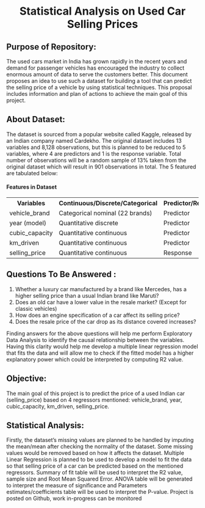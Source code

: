 <h1 align="center">Statistical Analysis on Used Car Selling Prices</h1>

## Purpose of Repository:
The used cars market in India has grown rapidly in the recent years and demand for passenger vehicles has encouraged the industry to collect enormous amount of data to serve the customers better. This document proposes an idea to use such a dataset for building a tool that can predict the selling price of a vehicle by using statistical techniques. This proposal includes information and plan of actions to achieve the main goal of this project.

## About Dataset:
The dataset is sourced from a popular website called Kaggle, released by an Indian company named Cardekho. The original dataset includes 13 variables and 8,128 observations, but this is planned to be reduced to 5 variables, where 4 are predictors and 1 is the response variable. Total number of observations will be a random sample of 13% taken from the original dataset which will result in 901 observations in total. The 5 featured are tabulated below:

<h4>Features in Dataset</h4>

<table>
  <tr>
    <th>Variables</th>
    <th>Continuous/Discrete/Categorical </th>
    <th>Predictor/Response</th>
  </tr>
  <tr>
    <td>vehicle_brand</td>
    <td>Categorical nominal (22 brands)</td>
    <td>Predictor</td>
  </tr>
  <tr>
    <td>year (model)</td>
    <td>Quantitative discrete</td>
    <td>Predictor</td>
  </tr>
  <tr>
    <td>cubic_capacity</td>
    <td>Quantitative continuous</td>
    <td>Predictor</td>
  </tr>
  <tr>
    <td>km_driven</td>
    <td>Quantitative continuous</td>
    <td>Predictor</td>
  </tr>
  <tr>
    <td>selling_price</td>
    <td>Quantitative continuous</td>
    <td>Response</td>
  </tr>
</table>

</body>
</html>


## Questions To Be Answered :
1.	Whether a luxury car manufactured by a brand like Mercedes, has a higher selling price than a usual Indian brand like Maruti?
2.	Does an old car have a lower value in the resale market? (Except for classic vehicles)
3.	How does an engine specification of a car affect its selling price?
4.	Does the resale price of the car drop as its distance covered increases?

Finding answers for the above questions will help me perform Exploratory Data Analysis to identify the causal relationship between the variables. Having this clarity would help me develop a multiple linear regression model that fits the data and will allow me to check if the fitted model has a higher explanatory power which could be interpreted by computing R2 value.


## Objective:
The main goal of this project is to predict the price of a used Indian car (selling_price) based on 4 regressors mentioned: vehicle_brand, year, cubic_capacity, km_driven, selling_price.
        
## Statistical Analysis:    
Firstly, the dataset’s missing values are planned to be handled by imputing the mean/mean after checking the normality of the dataset. Some missing values would be removed based on how it affects the dataset. Multiple Linear Regression is planned to be used to develop a model to fit the data so that selling price of a car can be predicted based on the mentioned regressors. Summary of fit table will be used to interpret the R2 value, sample size and Root Mean Squared Error. ANOVA table will be generated to interpret the measure of significance and Parameters estimates/coefficients table will be used to interpret the P-value. Project is posted on Github, work in-progress can be monitored

     
